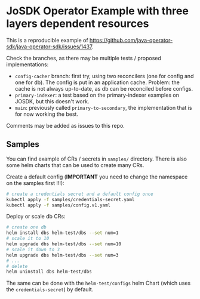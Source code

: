 # JoSDK Operator Example with three layers dependent resources

This is a reproducible example of https://github.com/java-operator-sdk/java-operator-sdk/issues/1437.

Check the branches, as there may be multiple tests / proposed implementations:
* `config-cacher` branch: first try, using two reconcilers (one for config and one for db). The config is put in an application
  cache. Problem: the cache is not always up-to-date, as db can be reconciled before configs.
* `primary-indexer`: a test based on the primary-indexer examples on JOSDK, but this doesn't work.
* `main`: previously called `primary-to-secondary`, the implementation that is for now working the best.

Comments may be added as issues to this repo.

## Samples

You can find example of CRs / secrets in `samples/` directory.
There is also some helm charts that can be used to create many CRs.

Create a default config (**IMPORTANT** you need to change the namespace on the samples first !!!):
```bash
# create a credentials secret and a default config once
kubectl apply -f samples/credentials-secret.yaml
kubectl apply -f samples/config.v1.yaml
```

Deploy or scale db CRs:
```bash
# create one db
helm install dbs helm-test/dbs --set num=1
# scale it to 10
helm upgrade dbs helm-test/dbs --set num=10
# scale it down to 3
helm upgrade dbs helm-test/dbs --set num=3
# ...
# delete
helm uninstall dbs helm-test/dbs
```

The same can be done with the `helm-test/configs` helm Chart (which uses the `credentials-secret`) by default.
